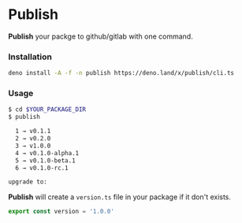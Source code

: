 # Publish

**Publish** your packge to github/gitlab with one command.

### Installation
```bash
deno install -A -f -n publish https://deno.land/x/publish/cli.ts
```

### Usage

```bash
$ cd $YOUR_PACKAGE_DIR
$ publish

  1 → v0.1.1
  2 → v0.2.0
  3 → v1.0.0
  4 → v0.1.0-alpha.1
  5 → v0.1.0-beta.1
  6 → v0.1.0-rc.1

upgrade to:
```

**Publish** will create a `version.ts` file in your package if it don't exists.

```javascript
export const version = '1.0.0'
```